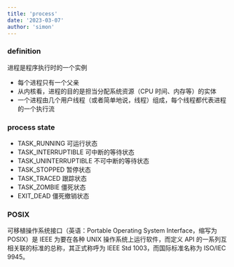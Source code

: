 ```yaml
---
title: 'process'
date: '2023-03-07'
author: 'simon'
---
```


### definition

进程是程序执行时的一个实例

- 每个进程只有一个父亲
- 从内核看，进程的目的是担当分配系统资源（CPU 时间、内存等）的实体
- 一个进程由几个用户线程（或者简单地说，线程）组成，每个线程都代表进程的一个执行流

### process state

- TASK_RUNNING 可运行状态
- TASK_INTERRUPTIBLE 可中断的等待状态
- TASK_UNINTERRUPTIBLE 不可中断的等待状态
- TASK_STOPPED 暂停状态
- TASK_TRACED 跟踪状态
- TASK_ZOMBIE 僵死状态
- EXIT_DEAD 僵死撤销状态

### POSIX

可移植操作系统接口（英语：Portable Operating System Interface，缩写为 POSIX）是 IEEE 为要在各种 UNIX 操作系统上运行软件，而定义 API 的一系列互相关联的标准的总称，其正式称呼为 IEEE Std 1003，而国际标准名称为 ISO/IEC 9945。
